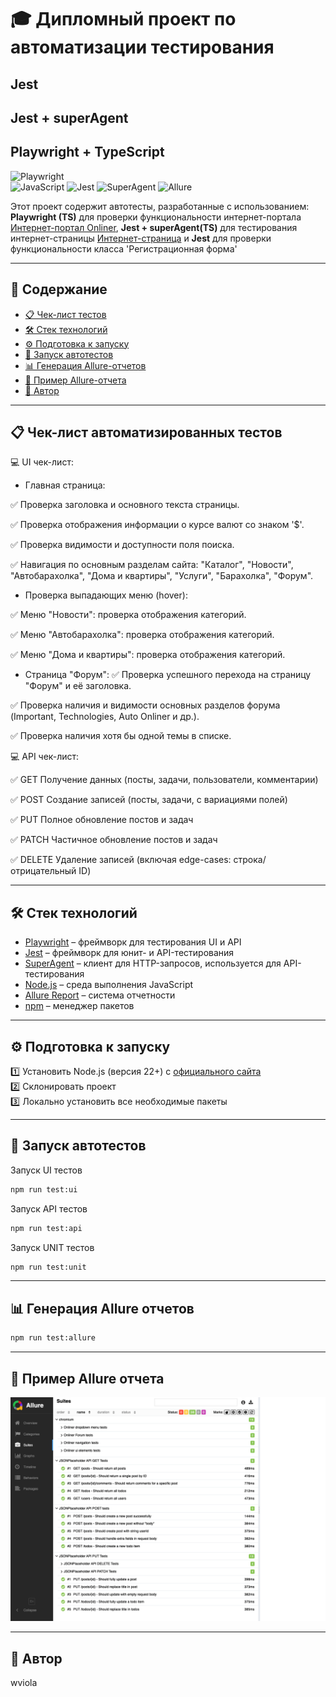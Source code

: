 # 🎓 Дипломный проект по автоматизации тестирования  
## **Jest**
## **Jest + superAgent**
## **Playwright + TypeScript**  

![Playwright](https://img.shields.io/badge/Framework-Playwright-green)  
![JavaScript](https://img.shields.io/badge/Language-TypeScript-blue) 
![Jest](https://img.shields.io/badge/Test--Runner-Jest-C21325)
![SuperAgent](https://img.shields.io/badge/HTTP--Client-SuperAgent-lightgrey)
![Allure](https://img.shields.io/badge/Report-Allure-blue)  

Этот проект содержит автотесты, разработанные с использованием:
**Playwright (TS)** для проверки функциональности интернет-портала [Интернет-портал Onliner](https://www.onliner.by/), **Jest + superAgent(TS)** для тестирования интернет-страницы [Интернет-страница](https://jsonplaceholder.typicode.com/) и **Jest** для проверки функциональности класса 'Регистрационная форма'

---

## 📌 Содержание

- [📋 Чек-лист тестов](#cases)  
- [🛠️ Стек технологий](#stack)  
- [⚙️ Подготовка к запуску](#setup)  
- [🚀 Запуск автотестов](#autotests)  
- [📊 Генерация Allure-отчетов](#generateAllureReport)  
- [📑 Пример Allure-отчета](#allureReport)  
- [👤 Автор](#author)

---

<a id="cases"></a>

## 📋 Чек-лист автоматизированных тестов

💻 UI чек-лист:
- Главная страница:

✅ Проверка заголовка и основного текста страницы.

✅ Проверка отображения информации о курсе валют со знаком '$'.

✅ Проверка видимости и доступности поля поиска.

✅ Навигация по основным разделам сайта: "Каталог", "Новости", "Автобарахолка", "Дома и квартиры", "Услуги", "Барахолка", "Форум".

- Проверка выпадающих меню (hover):

✅ Меню "Новости": проверка отображения категорий.

✅ Меню "Автобарахолка": проверка отображения категорий.

✅ Меню "Дома и квартиры": проверка отображения категорий. 

- Страница "Форум":
✅ Проверка успешного перехода на страницу "Форум" и её заголовка.

✅ Проверка наличия и видимости основных разделов форума (Important, Technologies, Auto Onliner и др.).

✅ Проверка наличия хотя бы одной темы в списке.


💻 API чек-лист:

✅ GET Получение данных (посты, задачи, пользователи, комментарии)

✅ POST Создание записей (посты, задачи, с вариациями полей)

✅ PUT Полное обновление постов и задач

✅ PATCH Частичное обновление постов и задач

✅ DELETE Удаление записей (включая edge-cases: строка/отрицательный ID)

---

<a id="stack"></a>

## 🛠️ Стек технологий

- [Playwright](https://playwright.dev/) – фреймворк для тестирования UI и API
- [Jest](https://jestjs.io/) – фреймворк для юнит- и API-тестирования
- [SuperAgent](https://github.com/ladjs/superagent) – клиент для HTTP-запросов, используется для API-тестирования
- [Node.js](https://nodejs.org/) – среда выполнения JavaScript  
- [Allure Report](https://docs.qameta.io/allure/) – система отчетности  
- [npm](https://www.npmjs.com/) – менеджер пакетов  


---
<a id="setup"></a>

## ⚙️ Подготовка к запуску

1️⃣ Установить Node.js (версия 22+) с [официального сайта](https://nodejs.org/)  
2️⃣ Склонировать проект  
3️⃣ Локально установить все необходимые пакеты

---

<a id="autotests"></a>

## 🚀 Запуск автотестов

Запуск UI тестов
```bash
npm run test:ui
```

Запуск API тестов
```bash
npm run test:api
```

Запуск UNIT тестов
```bash
npm run test:unit
```

---

<a id="generateAllureReport"></a>

## 📊 Генерация Allure отчетов

```bash
npm run test:allure
```

---

<a id="allureReport"></a>

## 📑 Пример Allure отчета 

![Allure-report](images/allure.png)

---

<a id="author"></a>

## 👤 Автор

wviola

